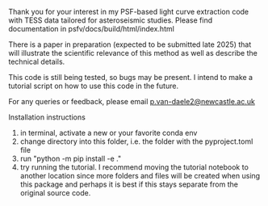Thank you for your interest in my PSF-based light curve extraction code with TESS data tailored for asteroseismic studies. 
Please find documentation in psfv/docs/build/html/index.html
    
There is a paper in preparation (expected to be submitted late 2025) that will illustrate the scientific relevance of this method as well as describe the technical details. 

This code is still being tested, so bugs may be present. I intend to make a tutorial script on how to use this code in the future.

For any queries or feedback, please email p.van-daele2@newcastle.ac.uk


Installation instructions

1) in terminal, activate a new or your favorite conda env
2) change directory into this folder, i.e. the folder with the pyproject.toml file
3) run "python -m pip install -e ."
4) try running the tutorial. I recommend moving the tutorial notebook to another location since more folders and files will be created when using this package and perhaps it is best if this stays separate from the original source code.

